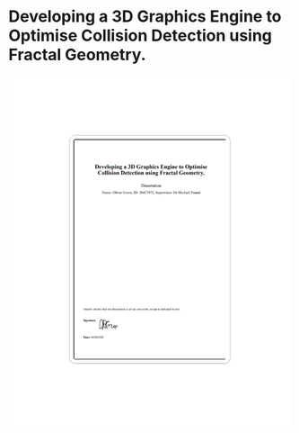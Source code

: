 # Developing a 3D Graphics Engine to Optimise Collision Detection using Fractal Geometry.

[![View the PDF](DissertationPreview.png)](https://drive.google.com/file/d/11Nl1PvfPnBmLs3uiTsknrOgDmJGzH5pR/view?usp=sharing)
